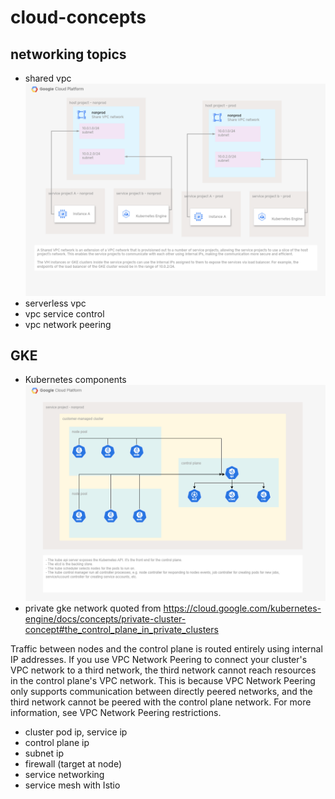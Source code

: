# cloud-concepts

## networking topics
- shared vpc
![image info](./images/svpc-overview.drawio.png)
- serverless vpc
- vpc service control
- vpc network peering


## GKE
- Kubernetes components
![image info](./images/gke-components.drawio.png)
- private gke network 
quoted from https://cloud.google.com/kubernetes-engine/docs/concepts/private-cluster-concept#the_control_plane_in_private_clusters

Traffic between nodes and the control plane is routed entirely using internal IP addresses. If you use VPC Network Peering to connect your cluster's VPC network to a third network, the third network cannot reach resources in the control plane's VPC network. This is because VPC Network Peering only supports communication between directly peered networks, and the third network cannot be peered with the control plane network. For more information, see VPC Network Peering restrictions.
  - cluster pod ip, service ip
  - control plane ip
  - subnet ip 
  - firewall (target at node)
  - service networking
- service mesh with Istio